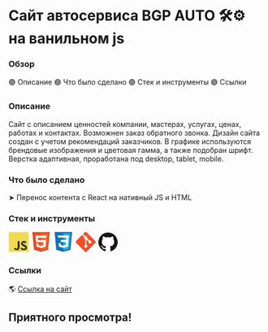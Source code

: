 # Сайт автосервиса BGP AUTO 🛠️⚙️ на ванильном js

### Обзор
🟣 Описание
🟣 Что было сделано
🟣 Стек и инструменты
🟣 Ссылки

### Описание
Сайт с описанием ценностей компании, мастерах, услугах, ценах, работах и контактах.
Возможнен заказ обратного звонка.
Дизайн сайта создан с учетом рекомендаций заказчиков.
В графике используются брендовые изображения и цветовая гамма, а также подобран шрифт.
Верстка адаптивная, проработана под desktop, tablet, mobile.

### Что было сделано
➤ Перенос контента с React на нативный JS и HTML

### Стек и инструменты

<div>
  <img src="https://github.com/devicons/devicon/blob/master/icons/javascript/javascript-original.svg" title="javascript" alt="javascript" width="40" height="40"/>
  <img src="https://github.com/devicons/devicon/blob/master/icons/html5/html5-original.svg" title="html5" alt="html5" width="40" height="40"/>
  <img src="https://github.com/devicons/devicon/blob/master/icons/css3/css3-original.svg" title="css3" alt="css" width="40" height="40"/>
  <img src="https://github.com/devicons/devicon/blob/master/icons/git/git-original.svg" title="git" alt="git" width="40" height="40"/>
  <img src="https://github.com/devicons/devicon/blob/master/icons/github/github-original.svg" title="github" alt="github" width="40" height="40"/>
</div>

### Ссылки
🌎 [Ссылка на сайт](https://bgp-auto.vercel.app/)

## Приятного просмотра!

